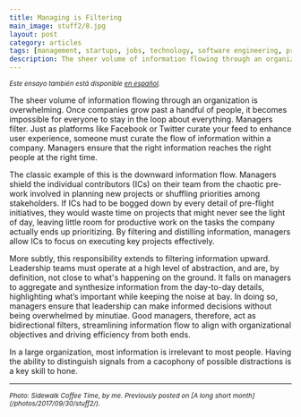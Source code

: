 ```yaml
---
title: Managing is Filtering
main_image: stuff2/8.jpg
layout: post
category: articles
tags: [management, startups, jobs, technology, software engineering, programming]
description: The sheer volume of information flowing through an organization is overwhelming. Once companies grow past a handful of people, it becomes impossible for everyone to stay in the loop about everything. Managers filter.
---
```


<small><em>Este ensayo también está disponible [en español](/articles/2024/07/02/filtering-es/).</em></small>

The sheer volume of information flowing through an organization is overwhelming. Once companies grow past a handful of people, it becomes impossible for everyone to stay in the loop about everything. Managers filter. Just as platforms like Facebook or Twitter curate your feed to enhance user experience, someone must curate the flow of information within a company. Managers ensure that the right information reaches the right people at the right time.

The classic example of this is the downward information flow. Managers shield the individual contributors (ICs) on their team from the chaotic pre-work involved in planning new projects or shuffling priorities among stakeholders. If ICs had to be bogged down by every detail of pre-flight initiatives, they would waste time on projects that might never see the light of day, leaving little room for productive work on the tasks the company actually ends up prioritizing. By filtering and distilling information, managers allow ICs to focus on executing key projects effectively.

More subtly, this responsibility extends to filtering information upward. Leadership teams must operate at a high level of abstraction, and are, by definition, not close to what's happening on the ground. It falls on managers to aggregate and synthesize information from the day-to-day details, highlighting what’s important while keeping the noise at bay. In doing so, managers ensure that leadership can make informed decisions without being overwhelmed by minutiae. Good managers, therefore, act as bidirectional filters, streamlining information flow to align with organizational objectives and driving efficiency from both ends.

In a large organization, most information is irrelevant to most people. Having the ability to distinguish signals from a cacophony of possible distractions is a key skill to hone.


<hr>
<small><em>Photo: Sidewalk Coffee Time, by me. Previously posted on [A long short month](/photos/2017/09/30/stuff2/).</em></small>

